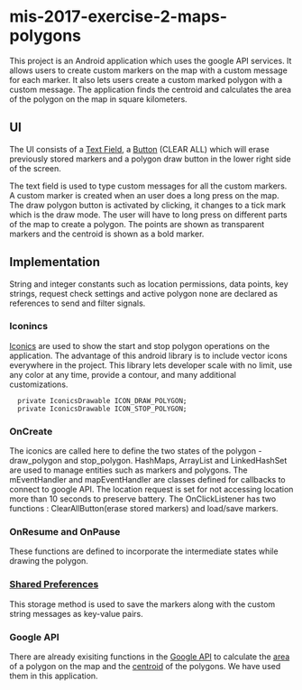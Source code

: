# mis-2017-exercise-2-maps-polygons

This project is an Android application which uses the google API services. It allows users to create custom markers on the map with a custom message for each marker. It also lets users create a custom marked polygon with a custom message. The application finds the centroid and calculates the area of the polygon on the map in square kilometers.

## UI

The UI consists of a [Text Field](https://developer.android.com/reference/android/widget/EditText.html), a [Button](https://developer.android.com/reference/android/widget/Button.html) (CLEAR ALL) which will erase previously stored markers and a polygon draw button in the lower right side of the screen. 

The text field is used to type custom messages for all the custom markers. A custom marker is created when an user does a long press on the map. The draw polygon button is activated by clicking, it changes to a tick mark which is the draw mode. The user will have to long press on different parts of the map to create a polygon. The points are shown as transparent markers and the centroid is shown as a bold marker.

## Implementation 

String and integer constants such as location permissions, data points, key strings, request check settings and active polygon none are declared as references to send and filter signals. 

### Iconincs

[Iconics](https://github.com/mikepenz/Android-Iconics) are used to show the start and stop polygon operations on the application. The advantage of this android library is to include vector icons everywhere in the project. This library lets developer scale with no limit, use any color at any time, provide a contour, and many additional customizations. 

```
  private IconicsDrawable ICON_DRAW_POLYGON;
  private IconicsDrawable ICON_STOP_POLYGON; 
```

### OnCreate

The iconics are called here to define the two states of the polygon - draw_polygon and stop_polygon. HashMaps, ArrayList and LinkedHashSet are used to manage entities such as markers and polygons. The mEventHandler and mapEventHandler are classes defined for callbacks to connect to google API. The location request is set for not accessing location more than 10 seconds to preserve battery. The OnClickListener has two functions : ClearAllButton(erase stored markers) and load/save markers. 

### OnResume and OnPause

These functions are defined to incorporate the intermediate states while drawing the polygon. 

### [Shared Preferences](https://developer.android.com/guide/topics/data/data-storage.html#pref)

This storage method is used to save the markers along with the custom string messages as key-value pairs. 

### Google API

There are already exisiting functions in the [Google API](https://developers.google.com/android/guides/setup) to calculate the [area](http://googlemaps.github.io/android-maps-utils/javadoc/com/google/maps/android/SphericalUtil.html) of a polygon on the map and the [centroid](https://developers.google.com/android/reference/com/google/android/gms/maps/model/LatLngBounds.Builder) of the polygons. We have used them in this application. 

